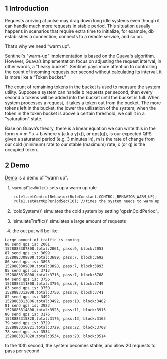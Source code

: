 ## 1 Introduction

Requests arriving at pulse may drag down long idle systems even though it can handle much more requests in stable period. This situation usually happens in scenarios that require extra time to initialize, for example, db establishes a connection; connects to a remote service, and so on.

That’s why we need “warm up”.

Sentinel's "warm-up" implementation is based on the [Guava](https://github.com/google/guava/blob/master/guava/src/com/google/common/util/concurrent/SmoothRateLimiter.java)'s  algorithm. However, Guava’s implementation focus on adjusting the request interval, in other words, a "Leaky bucket". Sentinel pays more attention to controlling the count of incoming requests per second without calculating its interval, it is more like a “Token bucket.”

The count of remaining tokens in the bucket is used to measure the system utility. Suppose a system can handle b requests per second, then every second b tokens will be added into the bucket until the bucket is full. When system processes a request, it takes a token out from the bucket. The more tokens left in the bucket, the lower the utilization of the system; when the token in the token bucket is above a certain threshold, we call it in a "saturation" state.

Base on Guava’s theory, there is a linear equation we can write this in the form y = m * x + b where y (a.k.a y(x)), or qps(q)), is our expected QPS given a saturated period (e.g. 3 minutes in), m is the rate of change from our cold (minimum) rate to our stable (maximum) rate, x (or q) is the occupied token.

## 2 Demo
[Demo](https://github.com/alibaba/Sentinel/blob/master/demo/src/main/java/com/alibaba/csp/sentinel/demo/flow/WarmUpFlowDemo.java) is a demo of "warm up".

1. `warmupFlowRule()` sets up a warm up rule
```
    rule1.setControlBehavior(RuleConstant.CONTROL_BEHAVIOR_WARM_UP);
    rule1.setWarmUpPeriodSec(10); //times the system needs to warm up 
```

2. 'coldSystem()'  simulates the cold system by setting 'qpsInColdPeriod'。

3. 'simulateTraffic()' simulates a large amount of requests

4. the out put will be like:
```
Large amount of traffic is coming
88 send qps is: 2061
1528883307808,total:2061, pass:9, block:2053
87 send qps is: 3699
1528883308808,total:3699, pass:7, block:3692
86 send qps is: 3898
1528883309808,total:3898, pass:7, block:3893
85 send qps is: 3713
1528883310808,total:3713, pass:7, block:3708
84 send qps is: 3756
1528883311808,total:3756, pass:8, block:3749
83 send qps is: 3750
1528883312808,total:3750, pass:9, block:3741
82 send qps is: 3492
1528883313806,total:3492, pass:10, block:3482
81 send qps is: 3923
1528883314808,total:3923, pass:11, block:3913
80 send qps is: 3176
1528883315820,total:3176, pass:13, block:3163
79 send qps is: 3729
1528883316821,total:3729, pass:22, block:3708
78 send qps is: 3534
1528883317820,total:3534, pass:20, block:3514
```

to the 10th second, the system becomes stable, and allow 20 requests to pass per second


